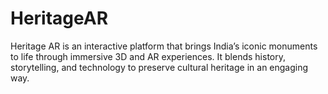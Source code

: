# HeritageAR
Heritage AR is an interactive platform that brings India’s iconic monuments to life through immersive 3D and AR experiences. It blends history, storytelling, and technology to preserve cultural heritage in an engaging way.
